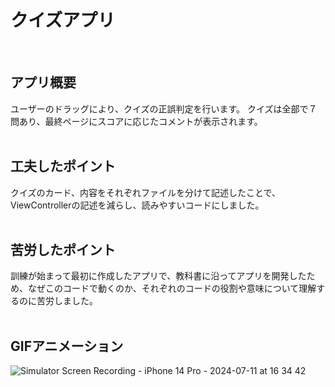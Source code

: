 # クイズアプリ
<br>

## アプリ概要
ユーザーのドラッグにより、クイズの正誤判定を行います。
クイズは全部で７問あり、最終ページにスコアに応じたコメントが表示されます。
<br><br>

## 工夫したポイント
クイズのカード、内容をそれぞれファイルを分けて記述したことで、ViewControllerの記述を減らし、読みやすいコードにしました。
<br><br>

## 苦労したポイント
訓練が始まって最初に作成したアプリで、教科書に沿ってアプリを開発したため、なぜこのコードで動くのか、それぞれのコードの役割や意味について理解するのに苦労しました。
<br><br>

## GIFアニメーション
![Simulator Screen Recording - iPhone 14 Pro - 2024-07-11 at 16 34 42](https://github.com/tatis-good/Quiz/assets/168057177/8865dad7-e9e7-4e93-9c5b-462d92e43520)

